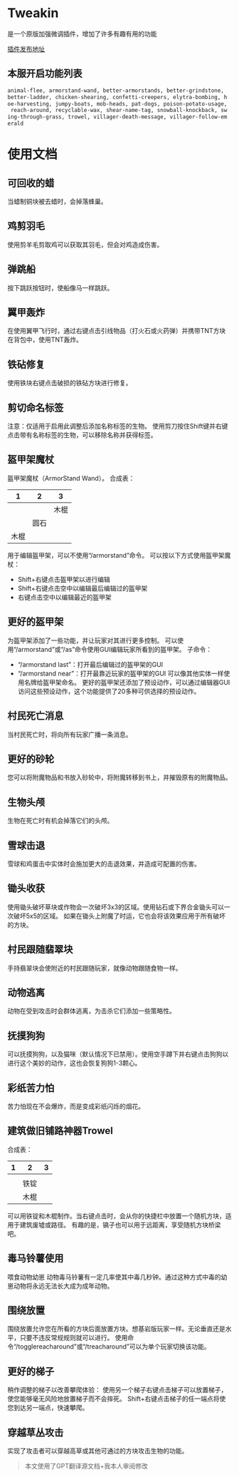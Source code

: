 # Tweakin
是一个原版加强微调插件，增加了许多有趣有用的功能

[插件发布地址](https://www.spigotmc.org/resources/tweakin-1-17-1-20.93444/)

## 本服开启功能列表
```txt
animal-flee, armorstand-wand, better-armorstands, better-grindstone, 
better-ladder, chicken-shearing, confetti-creepers, elytra-bombing, h
oe-harvesting, jumpy-boats, mob-heads, pat-dogs, poison-potato-usage,
 reach-around, recyclable-wax, shear-name-tag, snowball-knockback, sw
ing-through-grass, trowel, villager-death-message, villager-follow-em
erald
``` 

# 使用文档

## 可回收的蜡
当蜡制铜块被去蜡时，会掉落蜂巢。

## 鸡剪羽毛
使用剪羊毛剪取鸡可以获取其羽毛，但会对鸡造成伤害。

## 弹跳船
按下跳跃按钮时，使船像马一样跳跃。

## 翼甲轰炸
在使用翼甲飞行时，通过右键点击引线物品（打火石或火药弹）并携带TNT方块在背包中，使用TNT轰炸。

## 铁砧修复
使用铁块右键点击破损的铁砧方块进行修复。

## 剪切命名标签
注意：仅适用于启用此调整后添加名称标签的生物。
使用剪刀按住Shift键并右键点击带有名称标签的生物，可以移除名称并获得标签。

## 盔甲架魔杖
盔甲架魔杖（ArmorStand Wand）。
合成表：

| 1    | 2    | 3    |
| ---- | ---- | ---- |
|      |      | 木棍 |
|      | 圆石 |      |
| 木棍 |      |      |

用于编辑盔甲架，可以不使用“/armorstand”命令。
可以按以下方式使用盔甲架魔杖：
- Shift+右键点击盔甲架以进行编辑
- Shift+右键点击空中以编辑最后编辑过的盔甲架
- 右键点击空中以编辑最近的盔甲架

## 更好的盔甲架
为盔甲架添加了一些功能，并让玩家对其进行更多控制。
可以使用“/armorstand”或“/as”命令使用GUI编辑玩家所看到的盔甲架。
子命令：
- “/armorstand last”：打开最后编辑过的盔甲架的GUI
- “/armorstand near”：打开最靠近玩家的盔甲架的GUI
可以像其他实体一样使用名牌给盔甲架命名。
更好的盔甲架还添加了预设动作，可以通过编辑器GUI访问这些预设动作，这个功能提供了20多种可供选择的预设动作。

## 村民死亡消息
当村民死亡时，将向所有玩家广播一条消息。

## 更好的砂轮
您可以将附魔物品和书放入砂轮中，将附魔转移到书上，并摧毁原有的附魔物品。

## 生物头颅
生物在死亡时有机会掉落它们的头颅。

## 雪球击退
雪球和鸡蛋击中实体时会施加更大的击退效果，并造成可配置的伤害。

## 锄头收获
使用锄头破坏草块或作物会一次破坏3x3的区域。使用钻石或下界合金锄头可以一次破坏5x5的区域。
如果在锄头上附魔了时运，它也会将该效果应用于所有破坏的方块。

## 村民跟随翡翠块
手持翡翠块会使附近的村民跟随玩家，就像动物跟随食物一样。

## 动物逃离
动物在受到攻击时会群体逃离，为击杀它们添加一些策略性。

## 抚摸狗狗
可以抚摸狗狗，以及猫咪（默认情况下已禁用）。使用空手蹲下并右键点击狗狗以进行这个美妙的动作，这也会恢复狗狗1-3颗心。

## 彩纸苦力怕
苦力怕现在不会爆炸，而是变成彩纸闪烁的烟花。

## 建筑做旧铺路神器Trowel
合成表：

| 1   | 2    | 3   |
| --- | ---- | --- |
|     |      |     |
|     | 铁锭 |     |
|     | 木棍 |     |

可以用铁锭和木棍制作。当右键点击时，会从你的快捷栏中放置一个随机方块，适用于建筑废墟或路径。
有趣的是，镐子也可以用于远距离，享受随机方块桥梁吧。

## 毒马铃薯使用
喂食动物幼崽
动物毒马铃薯有一定几率使其中毒几秒钟。通过这种方式中毒的幼崽动物将永远无法长大成为成年动物。

## 围绕放置
围绕放置允许您在所看的方块后面放置方块。想基岩版玩家一样。无论垂直还是水平，只要不违反常规规则就可以进行。
使用命令“/togglereacharound”或“/treacharound”可以为单个玩家切换该功能。

## 更好的梯子
稍作调整的梯子以改善攀爬体验：
使用另一个梯子右键点击梯子可以放置梯子，使您能够毫无风险地放置梯子而不会摔死。
Shift+右键点击梯子的任一端点将使您到达另一端点，快速攀爬。

## 穿越草丛攻击
实现了攻击者可以穿越高草或其他可通过的方块攻击生物的功能。

> 本文使用了GPT翻译源文档+我本人审阅修改